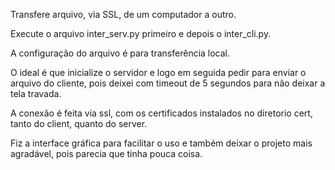 Transfere arquivo, via SSL, de um computador a outro.

Execute o arquivo inter_serv.py primeiro e depois o inter_cli.py.

A configuração do arquivo é para transferência local. 

O ideal é que inicialize o servidor e logo em seguida pedir para enviar o arquivo do cliente, pois deixei com timeout de 5 segundos para não deixar a tela travada.

A conexão é feita via ssl, com os certificados instalados no diretorio cert, tanto do client, quanto do server.

Fiz a interface gráfica para facilitar o uso e também deixar o projeto mais agradável, pois parecia que tinha pouca coisa.